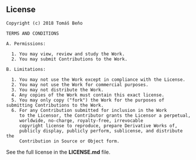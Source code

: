 License
-------

    Copyright (c) 2018 Tomáš Beňo
    
    TERMS AND CONDITIONS
    
    A. Permissions:
    
      1. You may view, review and study the Work.
      2. You may submit Contributions to the Work.
      
    B. Limitations:
    
      1. You may not use the Work except in compliance with the License.
      2. You may not use the Work for commercial purposes.
      3. You may not distribute the Work.
      4. Any copies of the Work must contain this exact license.
      5. You may only copy ("fork") the Work for the purposes of submitting Contributions to the Work.
      6. For any Contribution submitted for inclusion in the Work
         to the Licensor, the Contributor grants the Licensor a perpetual,
         worldwide, no-charge, royalty-free, irrevocable
         copyright license to reproduce, prepare Derivative Works of,
         publicly display, publicly perform, sublicense, and distribute the
         Contribution in Source or Object form.
         
See the full license in the **LICENSE.md** file.
